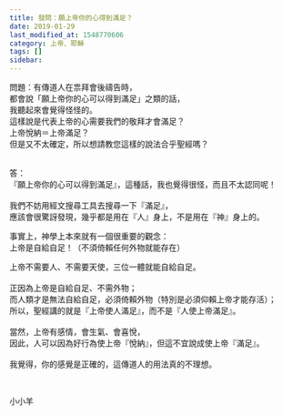 ```yaml
---
title: 發問：願上帝你的心得到滿足？
date: 2019-01-29
last_modified_at: 1548770606
category: 上帝、耶穌
tags: []
sidebar: 
---
```


<p>問題：有傳道人在祟拜會後禱告時，<br/>
都會說「願上帝你的心可以得到滿足」之類的話，<br/>
我聽起來會覺得怪怪的。<br/>
這樣說是代表上帝的心需要我們的敬拜才會滿足？<br/>
上帝悅納＝上帝滿足？<br/>
但是又不太確定，所以想請教您這樣的說法合乎聖經嗎？</p>
<p><br/>
答：<br/>
『願上帝你的心可以得到滿足』，這種話，我也覺得很怪，而且不太認同呢！<br/>
 <br/>
我們不妨用經文搜尋工具去搜尋一下『滿足』，<br/>
應該會很驚訝發現，幾乎都是用在『人』身上，不是用在『神』身上的。</p>
<p>事實上，神學上本來就有一個很重要的觀念：<br/>
上帝是自給自足！（不須倚賴任何外物就能存在）</p>
<p>上帝不需要人、不需要天使，三位一體就能自給自足。<br/>
 <br/>
正因為上帝是自給自足、不需外物；<br/>
而人類才是無法自給自足，必須倚賴外物（特別是必須仰賴上帝才能存活）；<br/>
所以，聖經講的就是『上帝使人滿足』，而不是『人使上帝滿足』。<br/>
 <br/>
當然，上帝有感情，會生氣、會喜悅，<br/>
因此，人可以因為好行為使上帝『悅納』，但這不宜說成使上帝『滿足』。<br/>
 <br/>
我覺得，你的感覺是正確的，這傳道人的用法真的不理想。</p>
<p> </p>
<p>小小羊</p>
